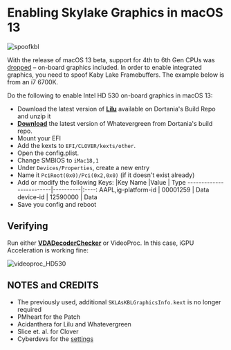 # Enabling Skylake Graphics in macOS 13
![spoofkbl](https://user-images.githubusercontent.com/76865553/174734416-c00fd81f-644f-43dd-a44b-80831d859894.png)

With the release of macOS 13 beta, support for 4th to 6th Gen CPUs was [dropped](https://github.com/dortania/OpenCore-Legacy-Patcher/issues/998) – on-board graphics included. In order to enable integrated graphics, you need to spoof Kaby Lake Framebuffers. The example below is from an i7 6700K.

Do the following to enable Intel HD 530 on-board graphics in macOS 13: 

- Download the latest version of [**Lilu**](https://dortania.github.io/builds/?product=Lilu&viewall=true) available on Dortania's Build Repo and unzip it
- [**Download**](https://dortania.github.io/builds/?product=WhateverGreen&viewall=true) the latest version of Whatevergreen from Dortania's build repo.
- Mount your EFI
- Add the kexts to `EFI/CLOVER/kexts/other`.
- Open the config.plist.
- Change SMBIOS to `iMac18,1`
- Under `Devices/Properties`, create a new entry 
- Name it `PciRoot(0x0)/Pci(0x2,0x0)` (if it doesn't exist already)
- Add or modify the following Keys:
	|Key Name                |Value     | Type
	-------------------------|----------|:----:
	AAPL,ig-platform-id      | 00001259 | Data
	device-id                | 12590000 | Data
- Save you config and reboot

## Verifying
Run either [**VDADecoderChecker**](https://i.applelife.ru/2019/05/451893_10.12_VDADecoderChecker.zip) or VideoProc. In this case, iGPU Acceleration is working fine:

![videoproc_HD530](https://user-images.githubusercontent.com/76865553/174106261-050c342d-66f9-4f98-b63c-c4bbea3f7f28.png)

## NOTES and CREDITS
- The previously used, additional `SKLAsKBLGraphicsInfo.kext` is no longer required
- PMheart for the Patch 
- Acidanthera for Lilu and Whatevergreen
- Slice et. al. for Clover
- Cyberdevs for the [settings](https://www.insanelymac.com/forum/topic/351969-pre-release-macos-ventura/?do=findComment&comment=2785675)
